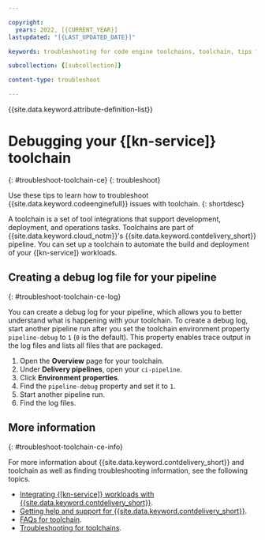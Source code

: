 ```yaml
---

copyright:
  years: 2022, [{CURRENT_YEAR}]
lastupdated: "[{LAST_UPDATED_DATE}]"

keywords: troubleshooting for code engine toolchains, toolchain, tips for code engine and toolchain, help for toolchain and code engine, debugging toolchains for code engine

subcollection: {[subcollection]}

content-type: troubleshoot

---
```


{{site.data.keyword.attribute-definition-list}}

# Debugging your {[kn-service]} toolchain
{: #troubleshoot-toolchain-ce}
{: troubleshoot}

Use these tips to learn how to troubleshoot {{site.data.keyword.codeenginefull}} issues with toolchain.
{: shortdesc}

A toolchain is a set of tool integrations that support development, deployment, and operations tasks. Toolchains are part of {{site.data.keyword.cloud_notm}}'s {{site.data.keyword.contdelivery_short}} pipeline. You can set up a toolchain to automate the build and deployment of your {[kn-service]} workloads.

## Creating a debug log file for your pipeline
{: #troubleshoot-toolchain-ce-log}

You can create a debug log for your pipeline, which allows you to better understand what is happening with your toolchain. To create a debug log, start another pipeline run after you set the toolchain environment property `pipeline-debug` to `1` (`0` is the default). This property enables trace output in the log files and lists all files that are packaged. 

1. Open the **Overview** page for your toolchain.
2. Under **Delivery pipelines**, open your `ci-pipeline`.
3. Click **Environment properties**.
4. Find the `pipeline-debug` property and set it to `1`.
5. Start another pipeline run.
6. Find the log files.


## More information
{: #troubleshoot-toolchain-ce-info}

For more information about {{site.data.keyword.contdelivery_short}} and toolchain as well as finding troubleshooting information, see the following topics.
  
- [Integrating {[kn-service]} workloads with {{site.data.keyword.contdelivery_short}}]({[url]}toolchain-ce).
- [Getting help and support for {{site.data.keyword.contdelivery_short}}](/docs/ContinuousDelivery?topic=ContinuousDelivery-help-and-support).
- [FAQs for toolchain](/docs/ContinuousDelivery?topic=ContinuousDelivery-faq_toolchains).
- [Troubleshooting for toolchains](/docs/ContinuousDelivery?topic=ContinuousDelivery-troubleshoot-toolchains).
  


